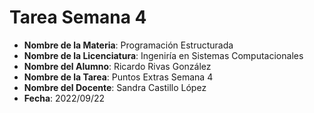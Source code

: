﻿Tarea Semana 4
==============

* **Nombre de la Materia**: Programación Estructurada
* **Nombre de la Licenciatura**: Ingeniría en Sistemas Computacionales
* **Nombre del Alumno**: Ricardo Rivas González
* **Nombre de la Tarea**: Puntos Extras Semana 4
* **Nombre del Docente**: Sandra Castillo López
* **Fecha**: 2022/09/22
